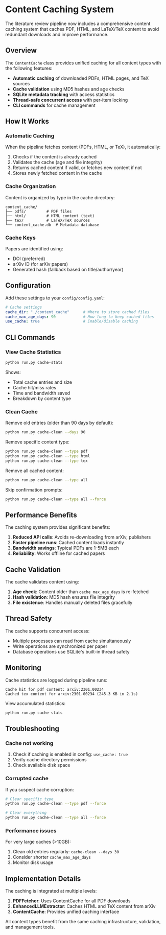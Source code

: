 # Content Caching System

The literature review pipeline now includes a comprehensive content caching system that caches PDF, HTML, and LaTeX/TeX content to avoid redundant downloads and improve performance.

## Overview

The `ContentCache` class provides unified caching for all content types with the following features:

- **Automatic caching** of downloaded PDFs, HTML pages, and TeX sources
- **Cache validation** using MD5 hashes and age checks
- **SQLite metadata tracking** with access statistics
- **Thread-safe concurrent access** with per-item locking
- **CLI commands** for cache management

## How It Works

### Automatic Caching

When the pipeline fetches content (PDFs, HTML, or TeX), it automatically:

1. Checks if the content is already cached
2. Validates the cache (age and file integrity)
3. Returns cached content if valid, or fetches new content if not
4. Stores newly fetched content in the cache

### Cache Organization

Content is organized by type in the cache directory:
```
content_cache/
├── pdfs/         # PDF files
├── html/         # HTML content (text)
├── tex/          # LaTeX/TeX sources
└── content_cache.db  # Metadata database
```

### Cache Keys

Papers are identified using:
- DOI (preferred)
- arXiv ID (for arXiv papers)
- Generated hash (fallback based on title/author/year)

## Configuration

Add these settings to your `config/config.yaml`:

```yaml
# Cache settings
cache_dir: "./content_cache"      # Where to store cached files
cache_max_age_days: 90            # How long to keep cached files
use_cache: true                   # Enable/disable caching
```

## CLI Commands

### View Cache Statistics

```bash
python run.py cache-stats
```

Shows:
- Total cache entries and size
- Cache hit/miss rates
- Time and bandwidth saved
- Breakdown by content type

### Clean Cache

Remove old entries (older than 90 days by default):
```bash
python run.py cache-clean --days 90
```

Remove specific content type:
```bash
python run.py cache-clean --type pdf
python run.py cache-clean --type html
python run.py cache-clean --type tex
```

Remove all cached content:
```bash
python run.py cache-clean --type all
```

Skip confirmation prompts:
```bash
python run.py cache-clean --type all --force
```

## Performance Benefits

The caching system provides significant benefits:

1. **Reduced API calls**: Avoids re-downloading from arXiv, publishers
2. **Faster pipeline runs**: Cached content loads instantly
3. **Bandwidth savings**: Typical PDFs are 1-5MB each
4. **Reliability**: Works offline for cached papers

## Cache Validation

The cache validates content using:

1. **Age check**: Content older than `cache_max_age_days` is re-fetched
2. **Hash validation**: MD5 hash ensures file integrity
3. **File existence**: Handles manually deleted files gracefully

## Thread Safety

The cache supports concurrent access:
- Multiple processes can read from cache simultaneously
- Write operations are synchronized per paper
- Database operations use SQLite's built-in thread safety

## Monitoring

Cache statistics are logged during pipeline runs:
```
Cache hit for pdf content: arxiv:2301.00234
Cached tex content for arxiv:2301.00234 (245.3 KB in 2.1s)
```

View accumulated statistics:
```bash
python run.py cache-stats
```

## Troubleshooting

### Cache not working

1. Check if caching is enabled in config: `use_cache: true`
2. Verify cache directory permissions
3. Check available disk space

### Corrupted cache

If you suspect cache corruption:
```bash
# Clear specific type
python run.py cache-clean --type pdf --force

# Clear everything
python run.py cache-clean --type all --force
```

### Performance issues

For very large caches (>10GB):
1. Clean old entries regularly: `cache-clean --days 30`
2. Consider shorter `cache_max_age_days`
3. Monitor disk usage

## Implementation Details

The caching is integrated at multiple levels:

1. **PDFFetcher**: Uses ContentCache for all PDF downloads
2. **EnhancedLLMExtractor**: Caches HTML and TeX content from arXiv
3. **ContentCache**: Provides unified caching interface

All content types benefit from the same caching infrastructure, validation, and management tools.
